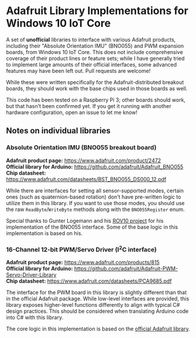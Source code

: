 # Adafruit Library Implementations for Windows 10 IoT Core

A set of **unofficial** libraries to interface with various Adafruit products, including their "Absolute
Orientation IMU" (BNO055) and PWM expansion boards, from Windows 10 IoT Core. This does not include
comprehensive coverage of their product lines or feature sets; while I have generally tried to implement
large amounts of their official interfaces, some advanced features may have been left out. Pull requests are
welcome!

While these were written specifically for the Adafruit-distributed breakout boards, they should work with the
base chips used in those boards as well.

This code has been tested on a Raspberry Pi 3; other boards should work, but that hasn't been confirmed yet.
If you get it running with another hardware configuration, open an issue to let me know!

## Notes on individual libraries

### Absolute Orientation IMU (BNO055 breakout board)

**Adafruit product page:** <https://www.adafruit.com/product/2472> <br/>
**Official library for Arduino:** <https://github.com/adafruit/Adafruit_BNO055> <br/>
**Chip datasheet:** <https://www.adafruit.com/datasheets/BST_BNO055_DS000_12.pdf> <br/>

While there are interfaces for setting all sensor-supported modes, certain ones (such as quaternion-based
rotation) don't have pre-written logic to utilize them in this library. If you want to use those modes, you
should use the raw `ReadByte`/`WriteByte` methods along with the `BNO055Register` enum.

Special thanks to Gunter Logemann and his [ROV10 project](https://github.com/glogemann/ROV10) for his
implementation of the BNO055 interface. Some of the base logic in this implementation is based on his.

### 16-Channel 12-bit PWM/Servo Driver (I<sup>2</sup>C interface)

**Adafruit product page:** <https://www.adafruit.com/products/815> <br/>
**Official library for Arduino:** <https://github.com/adafruit/Adafruit-PWM-Servo-Driver-Library> <br/>
**Chip datasheet:** <https://www.adafruit.com/datasheets/PCA9685.pdf> <br/>

The interface for the PWM board in this library is slightly different than that in the official Adafruit
package. While low-level interfaces are provided, this library exposes higher-level functions differently to
align with typical C# design practices. This should be considered when translating Arduino code into C# with
this library.

The core logic in this implementation is based on the [official Adafruit library](https://github.com/adafruit/Adafruit-PWM-Servo-Driver-Library).
